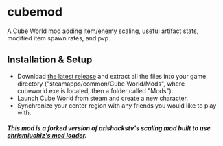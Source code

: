 # cubemod

A Cube World mod adding item/enemy scaling, useful artifact stats, modified item spawn rates, and pvp.

## Installation & Setup
- Download [the latest release](https://github.com/paranormalvibe/cubemod/releases) and extract all the files into your game directory ("steamapps/common/Cube World/Mods", where cubeworld.exe is located, then a folder called "Mods").
- Launch Cube World from steam and create a new character.
- Synchronize your center region with any friends you would like to play with.

##### This mod is a forked version of arishackstv's scaling mod built to use [chrismiuchiz's mod loader](https://github.com/ChrisMiuchiz/Cube-World-Mod-Launcher).
